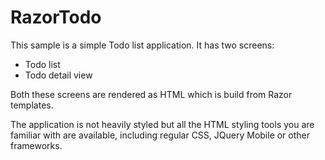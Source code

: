 RazorTodo
=========

This sample is a simple Todo list application. It has two screens:

* Todo list
* Todo detail view

Both these screens are rendered as HTML which is build from Razor templates.

The application is not heavily styled but all the HTML styling tools you are familiar with are available, including regular CSS, JQuery Mobile or other frameworks.